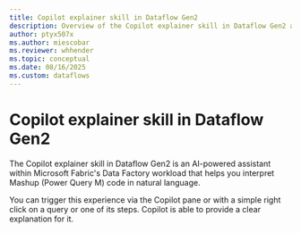 ```yaml
---
title: Copilot explainer skill in Dataflow Gen2
description: Overview of the Copilot explainer skill in Dataflow Gen2 and its different entry points and use cases
author: ptyx507x
ms.author: miescobar
ms.reviewer: whhender
ms.topic: conceptual
ms.date: 08/16/2025
ms.custom: dataflows
---
```

# Copilot explainer skill in Dataflow Gen2

The Copilot explainer skill in Dataflow Gen2 is an AI-powered assistant within Microsoft Fabric's Data Factory workload that helps you   interpret Mashup (Power Query M) code in natural language.

You can trigger this experience via the Copilot pane or with a simple right click on a query or one of its steps. Copilot is able to provide a clear explanation for it.

